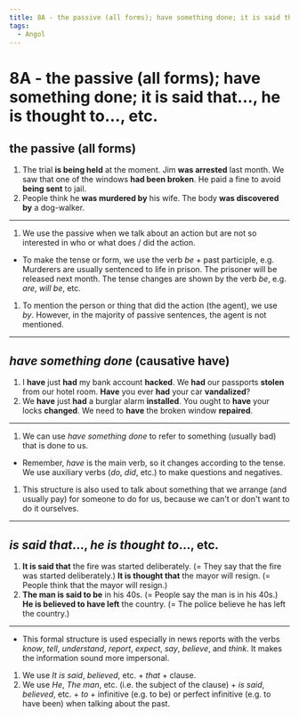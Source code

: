 ```yaml
---
title: 8A - the passive (all forms); have something done; it is said that..., he is thought to..., etc.
tags:
  - Angol
---
```


# 8A - the passive (all forms); have something done; it is said that..., he is thought to..., etc.

## the passive (all forms)

1. The trial **is being held** at the moment.
   Jim **was arrested** last month.
   We saw that one of the windows **had been broken**.
   He paid a fine to avoid **being sent** to jail.
2. People think he **was murdered by** his wife.
   The body **was discovered by** a dog-walker.

---

1. We use the passive when we talk about an action but are not so interested in who or what does / did the action.
- To make the tense or form, we use the verb _be_ + past participle, e.g. Murderers are usually sentenced to life in prison. The prisoner will be released next month. The tense changes are shown by the verb _be_, e.g. _are_, _will be_, etc.
1. To mention the person or thing that did the action (the agent), we use _by_. However, in the majority of passive sentences, the agent is not mentioned.

---

## _have something done_ (causative have)

1. I **have** just **had** my bank account **hacked**.
   We **had** our passports **stolen** from our hotel room.
   **Have** you ever **had** your car **vandalized**?
2. We **have** just **had** a burglar alarm **installed**.
   You ought to **have** your locks **changed**.
   We need to **have** the broken window **repaired**.

---

1. We can use _have something done_ to refer to something (usually bad) that is done to us.
- Remember, _have_ is the main verb, so it changes according to the tense. We use auxiliary verbs (_do_, _did_, etc.) to make questions and negatives.
1. This structure is also used to talk about something that we arrange (and usually pay) for someone to do for us, because we can't or don't want to do it ourselves.

---

## _is said that_..., _he is thought to_..., etc.

1. **It is said that** the fire was started deliberately. (= They say that the fire was started deliberately.)
   **It is thought that** the mayor will resign. (= People think that the mayor will resign.)
2. **The man is said to be** in his 40s. (= People say the man is in his 40s.)
   **He is believed to have left** the country. (= The police believe he has left the country.)

---

- This formal structure is used especially in news reports with the verbs _know_, _tell_, _understand_, _report_, _expect_, _say_, _believe_, and _think_. It makes the information sound more impersonal.
1. We use _It is said_, _believed_, etc. + _that_ + clause.
2. We use _He_, _The man_, etc. (i.e. the subject of the clause) + _is said_, _believed_, etc. + _to_ + infinitive (e.g. to be) or perfect infinitive (e.g. to have been) when talking about the past.